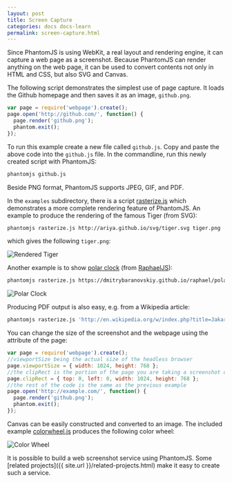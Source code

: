 ```yaml
---
layout: post
title: Screen Capture
categories: docs docs-learn
permalink: screen-capture.html
---
```


Since PhantomJS is using WebKit, a real layout and rendering engine, it can capture a web page as a screenshot. Because PhantomJS can render anything on the web page, it can be used to convert contents not only in HTML and CSS, but also SVG and Canvas.

The following script demonstrates the simplest use of page capture. It loads the Github homepage and then saves it as an image, `github.png`.

```javascript
var page = require('webpage').create();
page.open('http://github.com/', function() {
  page.render('github.png');
  phantom.exit();
});
```

To run this example create a new file called `github.js`. Copy and paste the above code into the `github.js` file. In the commandline, run this newly created script with PhantomJS:

```bash
phantomjs github.js
```

Beside PNG format, PhantomJS supports JPEG, GIF, and PDF.

In the `examples` subdirectory, there is a script [rasterize.js](https://github.com/ariya/phantomjs/blob/master/examples/rasterize.js) which demonstrates a more complete rendering feature of PhantomJS. An example to produce the rendering of the famous Tiger (from SVG):

```bash
phantomjs rasterize.js http://ariya.github.io/svg/tiger.svg tiger.png
```
which gives the following `tiger.png`:

![Rendered Tiger](http://lh6.ggpht.com/_Oijhf1ZPv-4/TR6iM8J0KrI/AAAAAAAABy4/RCZ8Eg567LM/s400/tiger.png)

Another example is to show [polar clock](https://dmitrybaranovskiy.github.io/raphael/polar-clock.html) (from [RaphaelJS](https://dmitrybaranovskiy.github.io/raphael/)):

```bash
phantomjs rasterize.js https://dmitrybaranovskiy.github.io/raphael/polar-clock.html clock.png
```

![Polar Clock](https://lh5.googleusercontent.com/_Oijhf1ZPv-4/TUuUx1o-tuI/AAAAAAAAB00/Ba-Gxl5Zp6Q/s288/polar-clock.png)

Producing PDF output is also easy, e.g. from a Wikipedia article:

```bash
phantomjs rasterize.js 'http://en.wikipedia.org/w/index.php?title=Jakarta&printable=yes' jakarta.pdf
```

You can change the size of the screenshot and the webpage using the attribute of the page:

```javascript
var page = require('webpage').create();
//viewportSize being the actual size of the headless browser
page.viewportSize = { width: 1024, height: 768 };
//the clipRect is the portion of the page you are taking a screenshot of
page.clipRect = { top: 0, left: 0, width: 1024, height: 768 };
//the rest of the code is the same as the previous example
page.open('http://example.com/', function() {
  page.render('github.png');
  phantom.exit();
});
```


Canvas can be easily constructed and converted to an image. The included example [colorwheel.js](https://github.com/ariya/phantomjs/blob/master/examples/colorwheel.js) produces the following color wheel:

![Color Wheel](https://lh3.googleusercontent.com/-xSIzxPtJULw/TVzeP4NPMDI/AAAAAAAAB10/k-c8jB6I5Cg/s288/colorwheel.png)

It is possible to build a web screenshot service using PhantomJS. Some [related projects]({{ site.url }}/related-projects.html) make it easy to create such a service.
